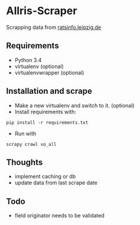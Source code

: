 # Allris-Scraper

Scrapping data from [ratsinfo.leipzig.de](https://ratsinfo.leipzig.de/)

## Requirements

* Python 3.4
* virtualenv (optional)
* virtualenvwrapper (optional)


## Installation and scrape

* Make a new virtualenv and switch to it. (optional)
* Install requirements with:
```
pip install -r requirements.txt
```

* Run with
```
scrapy crawl vo_all
```

## Thoughts

* implement caching or db
* update data from last scrape date

## Todo
* field originator needs to be validated

